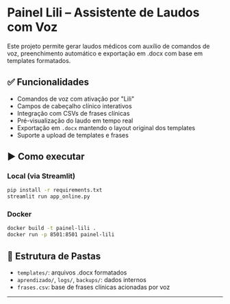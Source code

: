 # Painel Lili – Assistente de Laudos com Voz

Este projeto permite gerar laudos médicos com auxílio de comandos de voz, preenchimento automático e exportação em .docx com base em templates formatados.

## ✅ Funcionalidades

- Comandos de voz com ativação por "Lili"
- Campos de cabeçalho clínico interativos
- Integração com CSVs de frases clínicas
- Pré-visualização do laudo em tempo real
- Exportação em `.docx` mantendo o layout original dos templates
- Suporte a upload de templates e frases

## ▶️ Como executar

### Local (via Streamlit)
```bash
pip install -r requirements.txt
streamlit run app_online.py
```

### Docker
```bash
docker build -t painel-lili .
docker run -p 8501:8501 painel-lili
```

## 📁 Estrutura de Pastas

- `templates/`: arquivos .docx formatados
- `aprendizado/`, `logs/`, `backups/`: dados internos
- `frases.csv`: base de frases clínicas acionadas por voz

---